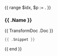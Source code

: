 {{ range $idx, $p := . }}
### {{ .Name }}
{{ TransformDoc .Doc }}
```go
{{ .Snippet }}
```
{{ end }}